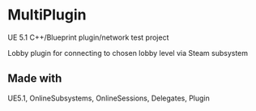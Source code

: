 # MultiPlugin
 
UE 5.1 C++/Blueprint plugin/network test project

Lobby plugin for connecting to chosen lobby level via Steam subsystem

## Made with
UE5.1, OnlineSubsystems, OnlineSessions, Delegates, Plugin